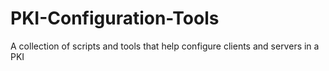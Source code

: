 # PKI-Configuration-Tools
A collection of scripts and tools that help configure clients and servers in a PKI
